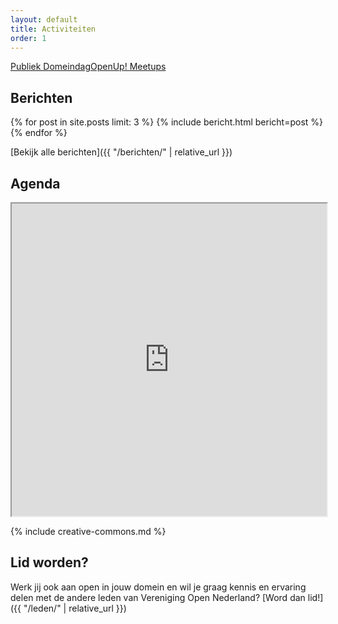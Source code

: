 ```yaml
---
layout: default
title: Activiteiten
order: 1
---
```

<div style="display: flex; margin: auto; text-align: center; flex-wrap: wrap">
    <a href="{{ "publiek-domeindag/" | relative_url }}" class="main-item">Publiek Domeindag</a>
    <a href="{{ "/openup/" | relative_url }}" class="main-item">OpenUp! Meetups</a>
</div>

## Berichten

{% for post in site.posts limit: 3 %}
{% include bericht.html bericht=post %}
{% endfor %}

[Bekijk alle berichten]({{ "/berichten/" | relative_url }})

## Agenda

<iframe width="100%" height="500px" src="https://docs.opennederland.nu/apps/calendar/embed/pGFnsor2YAC26Bez/listMonth/now"></iframe>

{% include creative-commons.md %}

## Lid worden?

Werk jij ook aan open in jouw domein en wil je graag kennis en ervaring delen met de andere leden van Vereniging Open Nederland? [Word dan lid!]({{ "/leden/" | relative_url }})
